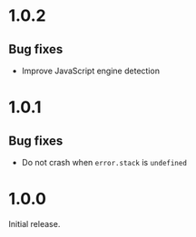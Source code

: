 # 1.0.2

## Bug fixes

- Improve JavaScript engine detection

# 1.0.1

## Bug fixes

- Do not crash when `error.stack` is `undefined`

# 1.0.0

Initial release.
